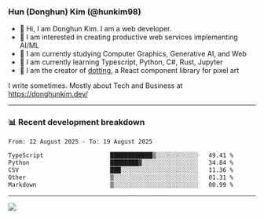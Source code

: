 ### Hun (Donghun) Kim (@hunkim98)

- 👋 Hi, I am Donghun Kim. I am a web developer. 
- 🤔 I am interested in creating productive web services implementing AI/ML
- 🔭 I am currently studying Computer Graphics, Generative AI, and Web 
- 🌱 I am currently learning Typescript, Python, C#, Rust, Jupyter
- 🎨 I am the creator of [dotting](https://github.com/hunkim98/dotting), a React component library for pixel art

I write sometimes. Mostly about Tech and Business at https://donghunkim.dev/

---
### 📊 Recent development breakdown
<!--START_SECTION:waka-->

```txt
From: 12 August 2025 - To: 19 August 2025

TypeScript                   ████████████▒░░░░░░░░░░░░   49.41 %
Python                       ████████▓░░░░░░░░░░░░░░░░   34.84 %
CSV                          ███░░░░░░░░░░░░░░░░░░░░░░   11.36 %
Other                        ▒░░░░░░░░░░░░░░░░░░░░░░░░   01.31 %
Markdown                     ▒░░░░░░░░░░░░░░░░░░░░░░░░   00.99 %
```

<!--END_SECTION:waka-->
---

<!-- <div align='center'> -->
  <img align="center" src="https://github-readme-stats.vercel.app/api?username=hunkim98&theme=dark&show_icons=true"/>
<!-- </div> -->
<!--
**hunkim98/hunkim98** is a ✨ _special_ ✨ repository because its `README.md` (this file) appears on your GitHub profile.

Here are some ideas to get you started:

- 🔭 I’m currently working on ...
- 🌱 I’m currently learning ...
- 👯 I’m looking to collaborate on ...
- 🤔 I’m looking for help with ...
- 💬 Ask me about ...
- 📫 How to reach me: ...
- 😄 Pronouns: ...
- ⚡ Fun fact: ...
-->
